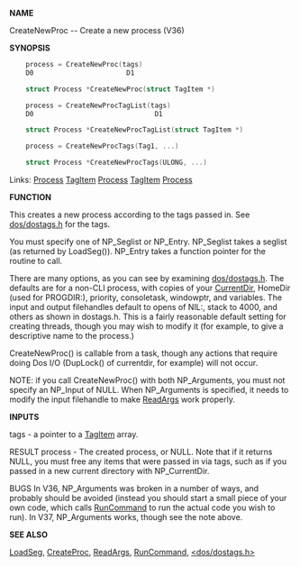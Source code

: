
**NAME**

CreateNewProc -- Create a new process (V36)

**SYNOPSIS**

```c
    process = CreateNewProc(tags)
    D0                       D1

    struct Process *CreateNewProc(struct TagItem *)

    process = CreateNewProcTagList(tags)
    D0                              D1

    struct Process *CreateNewProcTagList(struct TagItem *)

    process = CreateNewProcTags(Tag1, ...)

    struct Process *CreateNewProcTags(ULONG, ...)

```
Links: [Process](_0078.md) [TagItem](_012E.md) [Process](_0078.md) [TagItem](_012E.md) [Process](_0078.md) 

**FUNCTION**

This creates a new process according to the tags passed in.  See
[dos/dostags.h](_006D.md) for the tags.

You must specify one of NP_Seglist or NP_Entry.  NP_Seglist takes a
seglist (as returned by LoadSeg()).  NP_Entry takes a function
pointer for the routine to call.

There are many options, as you can see by examining [dos/dostags.h](_006D.md).
The defaults are for a non-CLI process, with copies of your
[CurrentDir](CurrentDir.md), HomeDir (used for PROGDIR:), priority, consoletask,
windowptr, and variables.  The input and output filehandles default
to opens of NIL:, stack to 4000, and others as shown in dostags.h.
This is a fairly reasonable default setting for creating threads,
though you may wish to modify it (for example, to give a descriptive
name to the process.)

CreateNewProc() is callable from a task, though any actions that
require doing Dos I/O (DupLock() of currentdir, for example) will not
occur.

NOTE: if you call CreateNewProc() with both NP_Arguments, you must
not specify an NP_Input of NULL.  When NP_Arguments is specified, it
needs to modify the input filehandle to make [ReadArgs](ReadArgs.md) work properly.

**INPUTS**

tags - a pointer to a [TagItem](_012E.md) array.

RESULT
process - The created process, or NULL.  Note that if it returns
NULL, you must free any items that were passed in via
tags, such as if you passed in a new current directory
with NP_CurrentDir.

BUGS
In V36, NP_Arguments was broken in a number of ways, and probably
should be avoided (instead you should start a small piece of your
own code, which calls [RunCommand](RunCommand.md) to run the actual code you wish
to run).  In V37, NP_Arguments works, though see the note above.

**SEE ALSO**

[LoadSeg](LoadSeg.md), [CreateProc](CreateProc.md), [ReadArgs](ReadArgs.md), [RunCommand](RunCommand.md), [&#060;dos/dostags.h&#062;](_006D.md)
